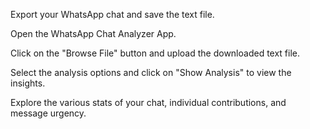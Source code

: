 Export your WhatsApp chat and save the text file.

Open the WhatsApp Chat Analyzer App.

Click on the "Browse File" button and upload the downloaded text file.

Select the analysis options and click on "Show Analysis" to view the insights.

Explore the various stats of your chat, individual contributions, and message urgency.
